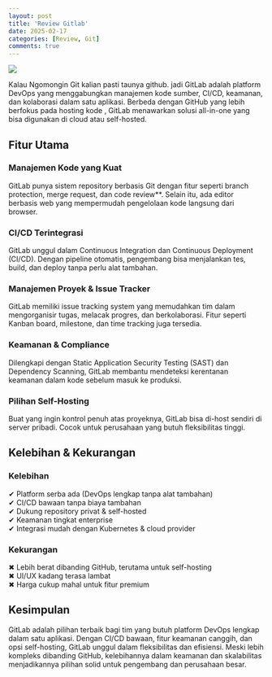 ```yaml
---
layout: post
title: 'Review Gitlab'
date: 2025-02-17
categories: [Review, Git]
comments: true
---
```

![](https://i.imgur.com/IESSpIH.png)

Kalau Ngomongin Git kalian pasti taunya github.
jadi GitLab adalah platform DevOps yang menggabungkan manajemen kode sumber, CI/CD, keamanan, dan kolaborasi dalam satu aplikasi. Berbeda dengan GitHub yang lebih berfokus pada hosting kode
, GitLab menawarkan solusi all-in-one yang bisa digunakan di cloud atau self-hosted.

## Fitur Utama
### Manajemen Kode yang Kuat
GitLab punya sistem repository berbasis Git dengan fitur seperti branch protection, merge request, dan code review**. Selain itu, ada editor berbasis web yang mempermudah pengelolaan kode langsung dari browser.

### CI/CD Terintegrasi
GitLab unggul dalam Continuous Integration dan Continuous Deployment (CI/CD). Dengan pipeline otomatis, pengembang bisa menjalankan tes, build, dan deploy tanpa perlu alat tambahan.

### Manajemen Proyek & Issue Tracker
GitLab memiliki issue tracking system yang memudahkan tim dalam mengorganisir tugas, melacak progres, dan berkolaborasi. Fitur seperti Kanban board, milestone, dan time tracking juga tersedia.

### Keamanan & Compliance  
Dilengkapi dengan Static Application Security Testing (SAST) dan Dependency Scanning, GitLab membantu mendeteksi kerentanan keamanan dalam kode sebelum masuk ke produksi.  

### Pilihan Self-Hosting  
Buat yang ingin kontrol penuh atas proyeknya, GitLab bisa di-host sendiri di server pribadi. Cocok untuk perusahaan yang butuh fleksibilitas tinggi.  

## Kelebihan & Kekurangan  
### Kelebihan  
✔ Platform serba ada (DevOps lengkap tanpa alat tambahan)  
✔ CI/CD bawaan tanpa biaya tambahan  
✔ Dukung repository privat & self-hosted  
✔ Keamanan tingkat enterprise  
✔ Integrasi mudah dengan Kubernetes & cloud provider  

### Kekurangan  
✖ Lebih berat dibanding GitHub, terutama untuk self-hosting  
✖ UI/UX kadang terasa lambat  
✖ Harga cukup mahal untuk fitur premium  

## Kesimpulan  
GitLab adalah pilihan terbaik bagi tim yang butuh platform DevOps lengkap dalam satu aplikasi. Dengan CI/CD bawaan, fitur keamanan canggih, dan opsi self-hosting, GitLab unggul dalam fleksibilitas dan efisiensi. Meski lebih kompleks dibanding GitHub, kelebihannya dalam keamanan dan skalabilitas menjadikannya pilihan solid untuk pengembang dan perusahaan besar.  

